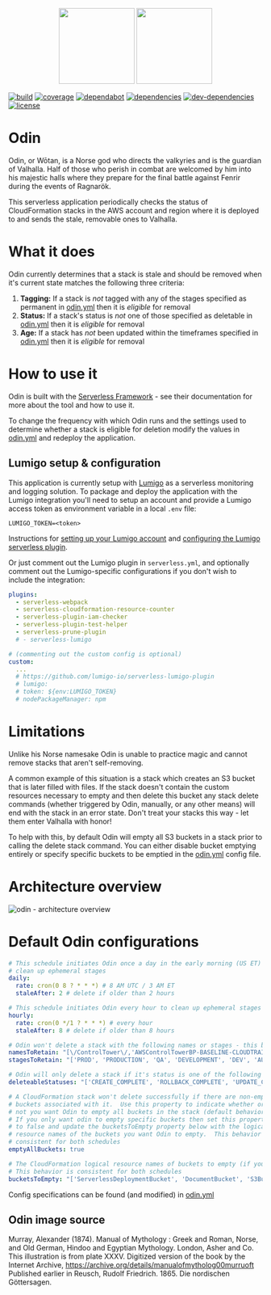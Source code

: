<p align="center">
  <img height="150" src="https://avatars0.githubusercontent.com/u/36457275?s=400&u=16d355f384ed7f8e0655b7ed1d70ff2e411690d8&v=4e">
  <img height="150" src="https://user-images.githubusercontent.com/2955468/44294549-01c7c280-a267-11e8-9fbf-4c3788eb4635.jpg">
  
</p>

[![build]][build-url] [![coverage]][coverage-url] [![dependabot]][dependabot-url] [![dependencies]][dependencies-url] [![dev-dependencies]][dev-dependencies-url] [![license]][license-url]

# Odin

Odin, or Wōtan, is a Norse god who directs the valkyries and is the guardian of Valhalla. Half of those who perish in combat are welcomed by him into his majestic halls where they prepare for the final battle against Fenrir during the events of Ragnarök.

This serverless application periodically checks the status of CloudFormation stacks in the AWS account and region where it is deployed to and sends the stale, removable ones to Valhalla.

# What it does

Odin currently determines that a stack is stale and should be removed when it's current state matches the following three criteria:

1.  **Tagging:** If a stack is _not_ tagged with any of the stages specified as permanent in [odin.yml](odin.yml) then it is _eligible_ for removal
1.  **Status:** If a stack's status is _not_ one of those specified as deletable in [odin.yml](odin.yml) then it is _eligible_ for removal
1.  **Age:** If a stack has _not_ been updated within the timeframes specified in [odin.yml](odin.yml) then it is _eligible_ for removal

# How to use it

Odin is built with the [Serverless Framework](https://serverless.com/framework/docs/) - see their documentation for more about the tool and how to use it.

To change the frequency with which Odin runs and the settings used to determine whether a stack is eligible for deletion modify the values in [odin.yml](odin.yml) and redeploy the application.

## Lumigo setup & configuration

This application is currently setup with [Lumigo](https://lumigo.io/) as a serverless monitoring and logging solution. To package and deploy the application with the Lumigo integration you'll need to setup an account and provide a Lumigo access token as environment variable in a local `.env` file:

```
LUMIGO_TOKEN=<token>
```

Instructions for [setting up your Lumigo account](https://docs.lumigo.io/docs) and [configuring the Lumigo serverless plugin](https://github.com/lumigo-io/serverless-lumigo-plugin).

Or just comment out the Lumigo plugin in `serverless.yml`, and optionally comment out the Lumigo-specific configurations if you don't wish to include the integration:

```yml
plugins:
  - serverless-webpack
  - serverless-cloudformation-resource-counter
  - serverless-plugin-iam-checker
  - serverless-plugin-test-helper
  - serverless-prune-plugin
  # - serverless-lumigo

# (commenting out the custom config is optional)
custom:
  ...
  # https://github.com/lumigo-io/serverless-lumigo-plugin
  # lumigo:
  # token: ${env:LUMIGO_TOKEN}
  # nodePackageManager: npm
```

# Limitations

Unlike his Norse namesake Odin is unable to practice magic and cannot remove stacks that aren't self-removing.

A common example of this situation is a stack which creates an S3 bucket that is later filled with files. If the stack doesn't contain the custom resources necessary to empty and then delete this bucket any stack delete commands (whether triggered by Odin, manually, or any other means) will end with the stack in an error state. Don't treat your stacks this way - let them enter Valhalla with honor!

To help with this, by default Odin will empty all S3 buckets in a stack prior to calling the delete stack command. You can either disable bucket emptying entirely or specify specific buckets to be emptied in the [odin.yml](odin.yml) config file.

# Architecture overview

![odin - architecture overview](https://cloud.githubusercontent.com/assets/2955468/24622720/f24c75a4-1873-11e7-9e09-b83a1425c196.png)

# Default Odin configurations

```yml
# This schedule initiates Odin once a day in the early morning (US ET) to
# clean up ephemeral stages
daily:
  rate: cron(0 8 ? * * *) # 8 AM UTC / 3 AM ET
  staleAfter: 2 # delete if older than 2 hours

# This schedule initiates Odin every hour to clean up ephemeral stages
hourly:
  rate: cron(0 */1 ? * * *) # every hour
  staleAfter: 8 # delete if older than 8 hours

# Odin won't delete a stack with the following names or stages - this behavior is consistent for both schedules
namesToRetain: "[\/ControlTower\/,'AWSControlTowerBP-BASELINE-CLOUDTRAIL-MASTER']" # Supports partial matches - casing matters
stagesToRetain: "['PROD', 'PRODUCTION', 'QA', 'DEVELOPMENT', 'DEV', 'AUTO', 'AUTOMATION', 'INFRA', 'INFRASTRUCTURE', 'COMMON']"

# Odin will only delete a stack if it's status is one of the following - this behavior is consistent for both schedules
deleteableStatuses: "['CREATE_COMPLETE', 'ROLLBACK_COMPLETE', 'UPDATE_COMPLETE', 'UPDATE_ROLLBACK_COMPLETE']"

# A CloudFormation stack won't delete successfully if there are non-empty
# buckets associated with it.  Use this property to indicate whether or
# not you want Odin to empty all buckets in the stack (default behavior).
# If you only want odin to empty specific buckets then set this property
# to false and update the bucketsToEmpty property below with the logical
# resource names of the buckets you want Odin to empty.  This behavior is
# consistent for both schedules
emptyAllBuckets: true

# The CloudFormation logical resource names of buckets to empty (if you don't want to empty all buckets by default)
# This behavior is consistent for both schedules
bucketsToEmpty: "['ServerlessDeploymentBucket', 'DocumentBucket', 'S3BucketSite', 'ApiDocumentationBucket']"
```

Config specifications can be found (and modified) in [odin.yml](odin.yml)

## Odin image source

Murray, Alexander (1874). Manual of Mythology : Greek and Roman, Norse, and Old German, Hindoo and Egyptian Mythology. London, Asher and Co. This illustration is from plate XXXV. Digitized version of the book by the Internet Archive, https://archive.org/details/manualofmytholog00murruoft Published earlier in Reusch, Rudolf Friedrich. 1865. Die nordischen Göttersagen.

<!-- badge icons -->

[build]: https://flat.badgen.net/circleci/github/manwaring/odin/master/?icon=circleci
[coverage]: https://flat.badgen.net/codecov/c/github/manwaring/odin/?icon=codecov
[dependencies]: https://flat.badgen.net/david/dep/manwaring/odin
[dev-dependencies]: https://flat.badgen.net/david/dev/manwaring/odin/?label=dev+dependencies
[license]: https://flat.badgen.net/github/license/manwaring/odin
[dependabot]: https://flat.badgen.net/dependabot/manwaring/odin/?icon=dependabot&label=dependabot

<!-- badge urls -->

[build-url]: https://circleci.com/gh/manwaring/odin
[coverage-url]: https://codecov.io/gh/manwaring/odin
[dependencies-url]: https://david-dm.org/manwaring/odin
[dev-dependencies-url]: https://david-dm.org/manwaring/odin?type=dev
[license-url]: https://github.com/manwaring/odin
[dependabot-url]: https://flat.badgen.net/dependabot/manwaring/odin
